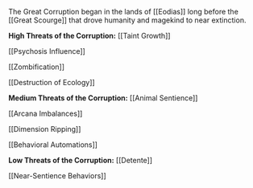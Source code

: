 

The Great Corruption began in the lands of [[Eodias]] long before the [[Great Scourge]] that drove humanity and magekind to near extinction. 

**High Threats of the Corruption:**
[[Taint Growth]]

[[Psychosis Influence]]

[[Zombification]]

[[Destruction of Ecology]]


**Medium Threats of the Corruption:**
[[Animal Sentience]]

[[Arcana Imbalances]]

[[Dimension Ripping]]

[[Behavioral Automations]]

**Low Threats of the Corruption:**
[[Detente]]

[[Near-Sentience Behaviors]]